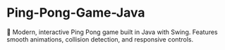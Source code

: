 # Ping-Pong-Game-Java
🎯 Modern, interactive Ping Pong game built in Java with Swing. Features smooth animations, collision detection, and responsive controls.
